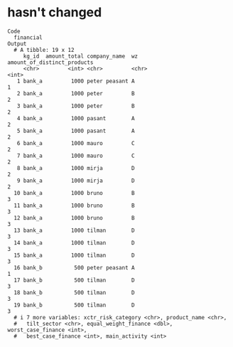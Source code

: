 # hasn't changed

    Code
      financial
    Output
      # A tibble: 19 x 12
         kg_id  amount_total company_name  wz    amount_of_distinct_products
         <chr>         <int> <chr>         <chr>                       <int>
       1 bank_a         1000 peter peasant A                               1
       2 bank_a         1000 peter         B                               2
       3 bank_a         1000 peter         B                               2
       4 bank_a         1000 pasant        A                               2
       5 bank_a         1000 pasant        A                               2
       6 bank_a         1000 mauro         C                               2
       7 bank_a         1000 mauro         C                               2
       8 bank_a         1000 mirja         D                               2
       9 bank_a         1000 mirja         D                               2
      10 bank_a         1000 bruno         B                               3
      11 bank_a         1000 bruno         B                               3
      12 bank_a         1000 bruno         B                               3
      13 bank_a         1000 tilman        D                               3
      14 bank_a         1000 tilman        D                               3
      15 bank_a         1000 tilman        D                               3
      16 bank_b          500 peter peasant A                               1
      17 bank_b          500 tilman        D                               3
      18 bank_b          500 tilman        D                               3
      19 bank_b          500 tilman        D                               3
      # i 7 more variables: xctr_risk_category <chr>, product_name <chr>,
      #   tilt_sector <chr>, equal_weight_finance <dbl>, worst_case_finance <int>,
      #   best_case_finance <int>, main_activity <int>

